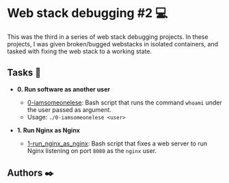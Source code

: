 # Web stack debugging #2 :computer:

This was the third in a series of web stack debugging projects. In these
projects, I was given broken/bugged webstacks in isolated containers,
and tasked with fixing the web stack to a working state.

## Tasks :page_with_curl:

* **0. Run software as another user**
  * [0-iamsomeonelese](./0-iamsomeonelese): Bash script that runs the command
  `whoami` under the user passed as argument.
  * Usage: `./0-iamsomeonelese <user>`

* **1. Run Nginx as Nginx**
  * [1-run_nginx_as_nginx](./1-run_nginx_as_nginx): Bash script that fixes a
  web server to run Nginx listening on port `8080` as the `nginx` user.

## Authors :black_nib: